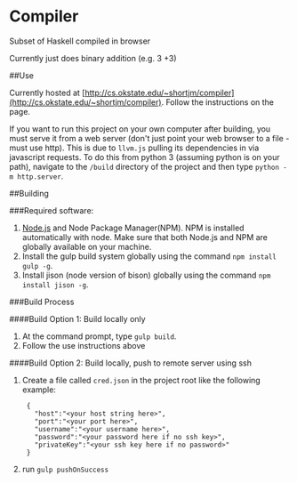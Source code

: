 # Compiler
Subset of Haskell compiled in browser

Currently just does binary addition (e.g. 3 +3)

##Use

Currently hosted at [http://cs.okstate.edu/~shortjm/compiler](http://cs.okstate.edu/~shortjm/compiler). Follow the instructions on the page.

If you want to run this project on your own computer after building, you must serve it from a web server (don't just point your web browser to a file - must use http). This is due to `llvm.js` pulling its dependencies in via javascript requests. To do this from python 3 (assuming python is on your path), navigate to the `/build` directory of the project and then type `python -m http.server`.

##Building

###Required software:
1. [Node.js](https://nodejs.org/en/download/)  and Node Package Manager(NPM). NPM is installed automatically with node. Make sure that both Node.js and NPM are globally available on your machine.
2. Install the gulp build system globally using the command `npm install gulp -g`.
3. Install jison (node version of bison) globally using the command `npm install jison -g`.

###Build Process

####Build Option 1: Build locally only
1. At the command prompt, type `gulp build`.
2. Follow the use instructions above

####Build Option 2: Build locally, push to remote server using ssh
1. Create a file called `cred.json` in the project root like the following example:

        {
          "host":"<your host string here>",
          "port":"<your port here>",
          "username":"<your username here>",
          "password":"<your password here if no ssh key>",
          "privateKey":"<your ssh key here if no password>"
        }
2. run `gulp pushOnSuccess`

